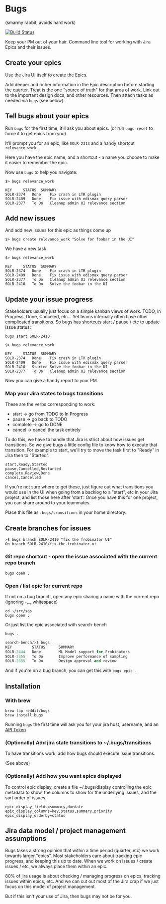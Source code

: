 # Bugs
(smarmy rabbit, avoids hard work)

[![Build Status](https://github.com/reddit/bugs/actions/workflows/test.yml/badge.svg)](https://github.com/reddit/bugs/actions/workflows/test.yml)

Keep your PM out of your hair. Command line tool for working with Jira Epics and their issues.

## Create your epics

Use the Jira UI itself to create the Epics.

Add deeper and richer information in the Epic description before starting the quarter. Treat is the one "source of truth" for that area of work. Link out to the important design docs, and other resources. Then attach tasks as needed via `bugs` (see below).

## Tell bugs about your epics

Run `bugs` for the first time, it'll ask you about epics. (or run `bugs reset` to force it to get epics from you)

It'll prompt you for an epic, like `SOLR-2313` and a handy shortcut `relevance_work`

Here you have the epic name, and a shortcut - a name you choose to make it easier to remember the epic.

Now use `bugs` to help you navigate:

```
$> bugs relevance_work

KEY		STATUS	SUMMARY
SOLR-2374	Done	Fix crash in LTR plugin
SOLR-2409	Done	Fix issue with edismax query parser
SOLR-2377	To Do	Cleanup admin UI relevance section
```

## Add new issues

And add new issues for this epic as things come up

```
$> bugs create relevance_work "Solve for foobar in the UI"
```

We have a new task

```
$> bugs relevance_work

KEY		STATUS	SUMMARY
SOLR-2374	Done	Fix crash in LTR plugin
SOLR-2409	Done	Fix issue with edismax query parser
SOLR-2377	To Do	Cleanup admin UI relevance section
SOLR-2410	To Do	Solve the foobar in the UI
```

## Update your issue progress

Stakeholders usually just focus on a simple kanban views of work. TODO, In Progress, Done, Canceled, etc... Yet teams internally often have other complicated transitions. So bugs has shortcuts start / pause / etc to update issue status:

```
bugs start SOLR-2410	
```

```
$> bugs relevance_work

KEY		STATUS	SUMMARY
SOLR-2374	Done	Fix crash in LTR plugin
SOLR-2409	Done	Fix issue with edismax query parser
SOLR-2410	Started	Solve the foobar in the UI
SOLR-2377	To Do	Cleanup admin UI relevance section
```

Now you can give a handy report to your PM.

### Map your Jira states to bugs transitions

These are the verbs corresponding to work:

* start -> go from TODO to In Progress
* pause -> go back to TODO
* complete -> go to DONE
* cancel -> cancel the task entirely

To do this, we have to handle that Jira is strict about how issues get transitions. So we give bugs a little config file to know how to execute that transition. For example to start, we'll try to move the task first to "Ready" in Jira then to "Started". 

```
start,Ready,Started
pause,Cancelled,Restarted
complete,Review,Done
cancel,Cancelled
```

If you're not sure where to get these, just figure out what transitions you would use in the UI when going from a backlog to a "start", etc in your Jira project, and list those here after 'start'. Once you have this for one project, you can share around to your teammates.

Place this file as `.bugs/transitions` in your home directory.

## Create branches for issues

```
>$ bugs branch SOLR-2410 "fix the frobinator UI"
On branch SOLR-2410/fix-the-frobinator-ui
```

### Git repo shortcut - open the issue associated with the current repo branch

```
bugs open .
```

### Open / list epic for current repo

If not on a bug branch, open any epic sharing a name with the current repo (ignoring -,\_, whitespace)

```
cd ~/src/sqs
bugs open .
```

Or just list the epic associated with search-bench

```
bugs .
```

```python
search-bench/>$ bugs .                                                                                                                      
KEY         STATUS      SUMMARY
SOLR-2444   Done        ML Model support for Frobinators
SOLR-2355   To Do       Improve performance of sampling
SOLR-2355   To Do       Design approval and review
```

And if you're on a bug branch, you can get this with `bugs epic .`


## Installation

### With brew

```
brew tap reddit/bugs
brew install bugs
```

Running `bugs` the first time will ask you for your jira host, username, and an [API Token](https://support.atlassian.com/atlassian-account/docs/manage-api-tokens-for-your-atlassian-account/)

### (Optionally) Add jira state transitions to ~/.bugs/transitions

To have transitions work, add how bugs should execute issue transitions.

(See above)

### (Optionally) Add how you want epics displayed

To control epic display, create a file ~/.bugs/display controlling the epic metadata to show, the columns to show for the underlying issues, and the sort order of issues.

```
epic_display_fields=summary,duedate
epic_display_columns=key,status,summary,priority
epic_display_orderby=status
```

## Jira data model / project management assumptions

Bugs takes a strong opinion that within a time period (quarter, etc) we work towards larger "epics". Most stakeholders care about tracking epic progress, and keeping this up to date. When we work on issues / create issues / etc, we always place them within an epic.

80% of jira usage is about checking / managing progress on epics, tracking issues within epics, etc. And we can cut out most of the Jira crap if we just focus on this model of project management.

But if this isn't your use of Jira, then bugs may not be for you.
